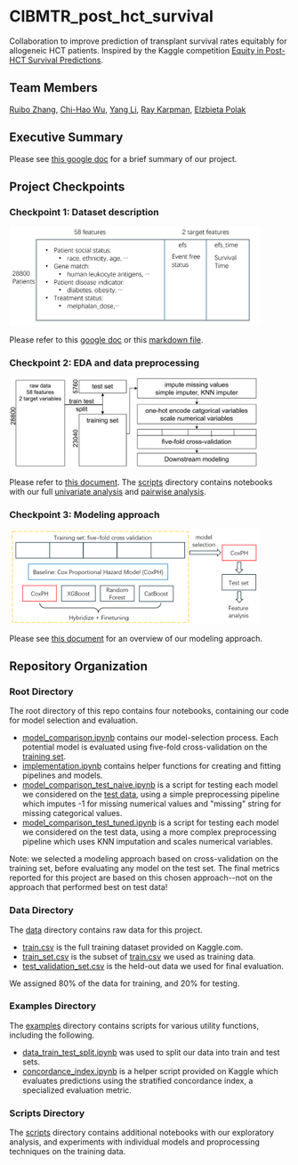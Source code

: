 # CIBMTR_post_hct_survival

Collaboration to improve prediction of transplant survival rates equitably for allogeneic HCT patients. Inspired by the Kaggle competition [Equity in Post-HCT Survival Predictions](https://www.kaggle.com/competitions/equity-post-HCT-survival-predictions/overview).

## Team Members

[Ruibo Zhang](https://www.linkedin.com/in/ruibo-zhang-b901161a1/), [Chi-Hao Wu](https://www.linkedin.com/in/chi-hao-wu-69a590227), [Yang Li](https://www.linkedin.com/in/yang-li-9018571b9/), [Ray Karpman](https://www.linkedin.com/in/rachel-karpman/), [Elzbieta Polak](https://www.linkedin.com/in/elzbieta-polak)

## Executive Summary

Please see [this google doc](https://docs.google.com/document/d/1mQpeUD_LRBRP4hCrkkFXRa48OGYRKUpNPlSAw4oAM6Q/edit?usp=sharing) for a brief summary of our project.

## Project Checkpoints

### Checkpoint 1: Dataset description

<img src="figs/Fig1_Dataset.png" alt="Description"  width="450">

Please refer to this [google doc](https://docs.google.com/document/d/1kk4Rym6FYjPDXt6weWp9CQHLJprUmqq-LM3-46bOarc/edit?usp=sharing) or this [markdown file](Checkpoint1DatasetDescription.md).

### Checkpoint 2: EDA and data preprocessing

<img src="figs/Fig2_Preproc.png" width="450">

Please refer to [this document](Checkpoint2EDADataCleaning.ipynb). The [scripts](/scripts) directory contains notebooks with our full [univariate analysis](scripts/univariate_distributions_revised.ipynb) and [pairwise analysis](scripts/correlations_for_checkpoint.ipynb).

### Checkpoint 3: Modeling approach

<img src="figs/Fig3_Models.png" width="450">

Please see [this document](Checkpoint3ModelingApproach.md) for an overview of our modeling approach.

## Repository Organization

### Root Directory

The root directory of this repo contains four notebooks, containing our code for model selection and evaluation.

* [model_comparison.ipynb](model_comparison.ipynb) contains our model-selection process. Each potential model is evaluated using five-fold cross-validation on the [training set](data/train_set.csv).
* [implementation.ipynb](implementation.ipynb) contains helper functions for creating and fitting pipelines and models.
* [model_comparison_test_naive.ipynb](model_comparison_test_naive.ipynb) is a script for testing each model we considered on the [test data](data/test_validation_set.csv), using a simple preprocessing pipeline which imputes -1 for missing numerical values and "missing" string for missing categorical values.
* [model_comparison_test_tuned.ipynb](model_comparison_test_tuned.ipynb) is a script for testing each model we considered on the test data, using a more complex preprocessing pipeline which uses KNN imputation and scales numerical variables.

Note: we selected a modeling approach based on cross-validation on the training set, before evaluating any model on the test set. The final metrics reported for this project are based on this chosen approach--not on the approach that performed best on test data!

### Data Directory

The [data](/data) directory contains raw data for this project.

* [train.csv](/data/train.csv) is the full training dataset provided on Kaggle.com.
* [train_set.csv](/data/train_set.csv) is the subset of [train.csv](/data/train.csv) we used as training data.
* [test_validation_set.csv](/data/test_validation_set.csv) is the held-out data we used for final evaluation.

We assigned 80% of the data for training, and 20% for testing.

### Examples Directory

The [examples](/examples) directory contains scripts for various utility functions, including the following.

* [data_train_test_split.ipynb](examples/data_train_test_split.ipynb) was used to split our data into train and test sets.
* [concordance_index.ipynb](examples/concordance_index.ipynb) is a helper script provided on Kaggle which evaluates predictions using the stratified concordance index, a specialized evaluation metric.

### Scripts Directory

The [scripts](/scripts) directory contains additional notebooks with our exploratory analysis, and experiments with individual models and proprocessing techniques on the training data.
